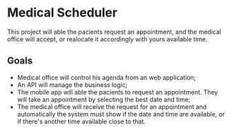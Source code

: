 # Medical Scheduler
This project will able the pacients request an appointment, and the medical office will accept, or realocate it accordingly with yours available time.

## Goals

- Medical office will control his agenda from an web application;
- An API will manage the business logic;
- The mobile app will able the pacients to request an appointment. They will take an appointment by selecting the best date and time;
- The medical office will receive the request for an appointment and automatically the system must show if the date and time are available, or if there's another time available close to that.
